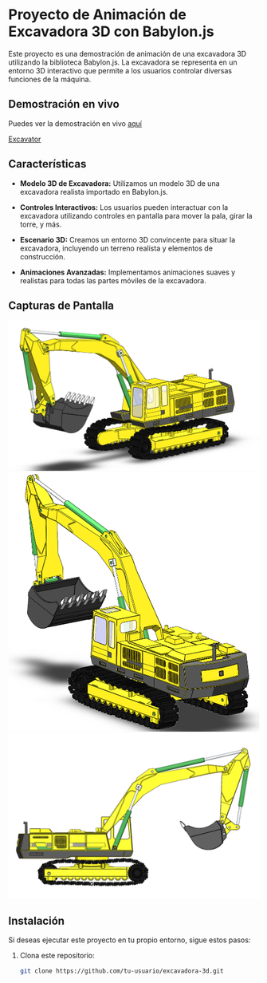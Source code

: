 # Proyecto de Animación de Excavadora 3D con Babylon.js

Este proyecto es una demostración de animación de una excavadora 3D utilizando la biblioteca Babylon.js. La excavadora se representa en un entorno 3D interactivo que permite a los usuarios controlar diversas funciones de la máquina.

## Demostración en vivo

Puedes ver la demostración en vivo [aquí](enlace-a-la-demo)

[Excavator](https://raw.githubusercontent.com/ravendano014/excavator/main/Mesh/excavator.html)

## Características

- **Modelo 3D de Excavadora:** Utilizamos un modelo 3D de una excavadora realista importado en Babylon.js.

- **Controles Interactivos:** Los usuarios pueden interactuar con la excavadora utilizando controles en pantalla para mover la pala, girar la torre, y más.

- **Escenario 3D:** Creamos un entorno 3D convincente para situar la excavadora, incluyendo un terreno realista y elementos de construcción.

- **Animaciones Avanzadas:** Implementamos animaciones suaves y realistas para todas las partes móviles de la excavadora.

## Capturas de Pantalla

![Captura de Pantalla 1](1.png)
![Captura de Pantalla 2](2.png)
![Captura de Pantalla 3](3.png)

## Instalación

Si deseas ejecutar este proyecto en tu propio entorno, sigue estos pasos:

1. Clona este repositorio:

   ```bash
   git clone https://github.com/tu-usuario/excavadora-3d.git
